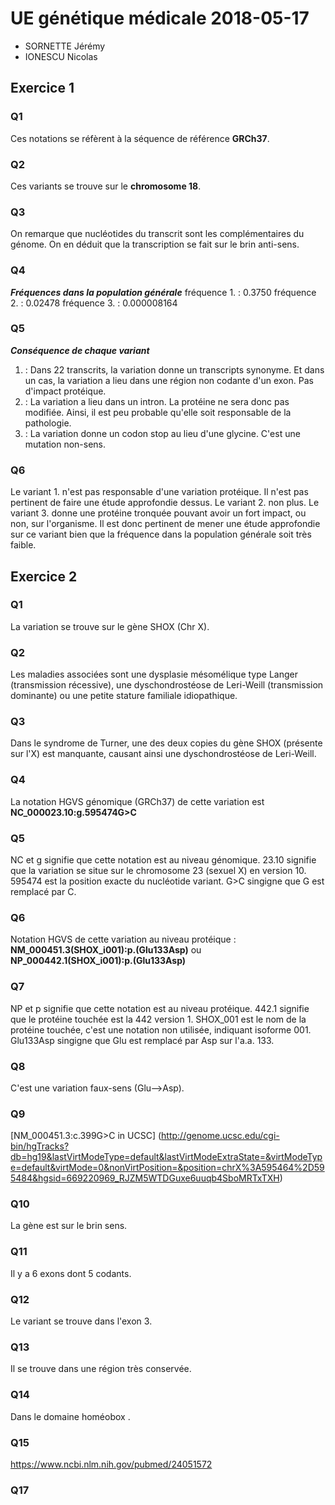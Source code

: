 # UE génétique médicale 2018-05-17
* SORNETTE Jérémy
* IONESCU Nicolas
## Exercice 1
### Q1
Ces notations se réfèrent à la séquence de référence **GRCh37**.
### Q2
Ces variants se trouve sur le **chromosome 18**.
### Q3
On remarque que nucléotides du transcrit sont les complémentaires du génome. On en déduit que la transcription se fait sur le brin anti-sens.
### Q4
***Fréquences dans la population générale***
fréquence 1. : 0.3750
fréquence 2. : 0.02478
fréquence 3. : 0.000008164
### Q5
***Conséquence de chaque variant***
1. : Dans 22 transcrits, la variation donne un transcripts synonyme. Et dans un cas, la variation a lieu dans une région non codante d'un exon. Pas d'impact protéique.
2. : La variation a lieu dans un intron. La protéine ne sera donc pas modifiée. Ainsi, il est peu probable qu'elle soit responsable de la pathologie.
3. : La variation donne un codon stop au lieu d'une glycine. C'est une mutation non-sens.
### Q6
Le variant 1. n'est pas responsable d'une variation protéique. Il n'est pas pertinent de faire une étude approfondie dessus.
Le variant 2. non plus.
Le variant 3. donne une protéine tronquée pouvant avoir un fort impact, ou non, sur l'organisme. Il est donc pertinent de mener une étude approfondie sur ce variant bien que la fréquence dans la population générale soit très faible.

## Exercice 2
### Q1
La variation se trouve sur le gène SHOX (Chr X).
### Q2
Les maladies associées sont une dysplasie mésomélique type Langer (transmission récessive), une dyschondrostéose de Leri-Weill (transmission dominante) ou une petite stature familiale idiopathique.
### Q3
Dans le syndrome de Turner, une des deux copies du gène SHOX (présente sur l'X) est manquante, causant ainsi une dyschondrostéose de Leri-Weill.
### Q4
La notation HGVS génomique (GRCh37) de cette variation est **NC_000023.10:g.595474G>C**
### Q5
NC et g signifie que cette notation est au niveau génomique.
23.10 signifie que la variation se situe sur le chromosome 23 (sexuel X) en version 10.
595474 est la position exacte du nucléotide variant. 
G>C singigne que G est remplacé par C.
### Q6
Notation HGVS de cette variation au niveau protéique  : **NM_000451.3(SHOX_i001):p.(Glu133Asp)** ou **NP_000442.1(SHOX_i001):p.(Glu133Asp)**
### Q7
NP et p signifie que cette notation est au niveau protéique.
442.1 signifie que le protéine touchée est la 442 version 1. 
SHOX_001 est le nom de la protéine touchée, c'est une notation non utilisée, indiquant isoforme 001.
Glu133Asp singigne que Glu est remplacé par Asp sur l'a.a. 133.
### Q8
C'est une variation faux-sens (Glu-->Asp).
### Q9
[NM_000451.3:c.399G>C in UCSC] (http://genome.ucsc.edu/cgi-bin/hgTracks?db=hg19&lastVirtModeType=default&lastVirtModeExtraState=&virtModeType=default&virtMode=0&nonVirtPosition=&position=chrX%3A595464%2D595484&hgsid=669220969_RJZM5WTDGuxe6uuqb4SboMRTxTXH)
### Q10
La gène est sur le brin sens.
### Q11
Il y a 6 exons dont 5 codants.
### Q12
Le variant se trouve dans l'exon 3.
### Q13
Il se trouve dans une région très conservée.
### Q14
Dans le domaine homéobox .
### Q15
https://www.ncbi.nlm.nih.gov/pubmed/24051572
### Q17
